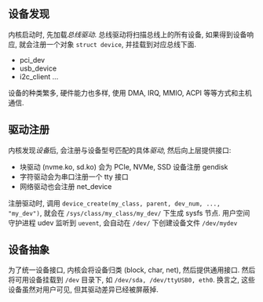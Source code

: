 ## 设备发现

内核启动时, 先加载*总线驱动*. 总线驱动将扫描总线上的所有设备, 如果得到设备响应,
就会注册一个对象 `struct device`, 并挂载到对应总线下面.
- pci_dev
- usb_device
- i2c_client ...

设备的种类繁多, 硬件能力也多样, 使用 DMA, IRQ, MMIO, ACPI 等等方式和主机通信. 

## 驱动注册

内核发现*设备*后, 会注册与设备型号匹配的具体*驱动*, 然后向上层提供接口:
- 块驱动 (nvme.ko, sd.ko) 会为 PCIe, NVMe, SSD 设备注册 gendisk
- 字符驱动会为串口注册一个 tty 接口
- 网络驱动也会注册 net_device 

注册驱动时, 调用 `device_create(my_class, parent, dev_num, ..., "my_dev")`, 就会在
`/sys/class/my_class/my_dev/` 下生成 sysfs 节点. 用户空间守护进程 udev 监听到 `uevent`, 会自动在 `/dev/` 下创建设备文件 `/dev/mydev`

## 设备抽象

为了统一设备接口, 内核会将设备归类 (block, char, net), 然后提供通用接口.
然后将可用设备挂载到 `/dev` 目录下, 如 `/dev/sda, /dev/ttyUSB0, eth0`. 换言之,
这些设备虽然对用户可见, 但其驱动差异已经被屏蔽掉.
